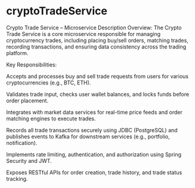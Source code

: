 # cryptoTradeService
Crypto Trade Service – Microservice Description
Overview: The Crypto Trade Service is a core microservice responsible for managing cryptocurrency trades, including placing buy/sell orders, matching trades, recording transactions, and ensuring data consistency across the trading platform.

Key Responsibilities:

Accepts and processes buy and sell trade requests from users for various cryptocurrencies (e.g., BTC, ETH).

Validates trade input, checks user wallet balances, and locks funds before order placement.

Integrates with market data services for real-time price feeds and order matching engines to execute trades.

Records all trade transactions securely using JDBC (PostgreSQL) and publishes events to Kafka for downstream services (e.g., portfolio, notification).

Implements rate limiting, authentication, and authorization using Spring Security and JWT.

Exposes RESTful APIs for order creation, trade history, and trade status tracking.
